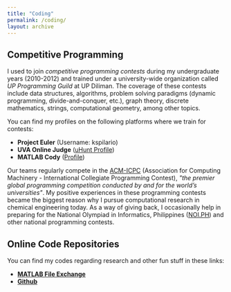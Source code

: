 ```yaml
---
title: "Coding"
permalink: /coding/
layout: archive
---
```


## Competitive Programming

I used to join *competitive programming contests* during my undergraduate years (2010-2012) and trained under a university-wide organization called *UP Programming Guild* at UP Diliman. The coverage of these contests include data structures, algorithms, problem solving paradigms (dynamic programming, divide-and-conquer, etc.), graph theory, discrete mathematics, strings, computational geometry, among other topics. 

You can find my profiles on the following platforms where we train for contests:
- **Project Euler** (Username: kspilario)
- **UVA Online Judge** ([uHunt Profile](https://uhunt.onlinejudge.org/id/58112))
- **MATLAB Cody** ([Profile](https://www.mathworks.com/matlabcentral/cody/players/8722869))

Our teams regularly compete in the [ACM-ICPC](https://icpc.global/) (Association for Computing Machinery - International Collegiate Programming Contest), *"the premier global programming competition conducted by and for the world’s universities"*. My positive experiences in these programming contests became the biggest reason why I pursue computational research in chemical engineering today. As a way of giving back, I occasionally help in preparing for the National Olympiad in Informatics, Philippines ([NOI.PH](https://noi.ph/)) and other national programming contests.

## Online Code Repositories

You can find my codes regarding research and other fun stuff in these links:
- [**MATLAB File Exchange**](https://www.mathworks.com/matlabcentral/profile/authors/8722869?detail=fileexchange) 
- [**Github**](https://github.com/kspilario)
